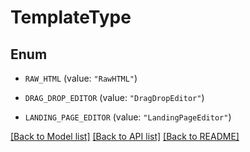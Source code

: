 # TemplateType

## Enum


* `RAW_HTML` (value: `"RawHTML"`)

* `DRAG_DROP_EDITOR` (value: `"DragDropEditor"`)

* `LANDING_PAGE_EDITOR` (value: `"LandingPageEditor"`)


[[Back to Model list]](../README.md#documentation-for-models) [[Back to API list]](../README.md#documentation-for-api-endpoints) [[Back to README]](../README.md)


